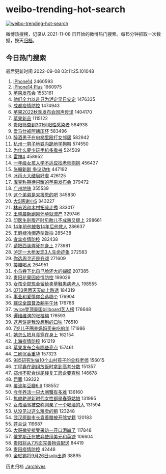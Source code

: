 # weibo-trending-hot-search

[![weibo-trending-hot-search](https://github.com/ameizi/weibo-trending-hot-search/actions/workflows/ci.yml/badge.svg)](https://github.com/ameizi/weibo-trending-hot-search/actions/workflows/ci.yml)

微博热搜榜，记录从 2021-11-08 日开始的微博热门搜索。每15分钟抓取一次数据，按天[归档](./archives)。

## 今日热门搜索

<!-- BEGIN --> 
最后更新时间 2022-09-08 03:11:25.101048 
1. [iPhone14](https://s.weibo.com/weibo?q=%23iPhone14%23&Refer=top) 2460593
1. [iPhone14 Plus](https://s.weibo.com/weibo?q=iPhone14%20Plus&Refer=top) 1660975
1. [苹果发布会](https://s.weibo.com/weibo?q=%23%E8%8B%B9%E6%9E%9C%E5%8F%91%E5%B8%83%E4%BC%9A%23&Refer=top) 1553161
1. [他们全力以赴只为泸定早日安定](https://s.weibo.com/weibo?q=%23%E4%BB%96%E4%BB%AC%E5%85%A8%E5%8A%9B%E4%BB%A5%E8%B5%B4%E5%8F%AA%E4%B8%BA%E6%B3%B8%E5%AE%9A%E6%97%A9%E6%97%A5%E5%AE%89%E5%AE%9A%23&Refer=top) 1476335
1. [成都疫情防控](https://s.weibo.com/weibo?q=%23%E6%88%90%E9%83%BD%E7%96%AB%E6%83%85%E9%98%B2%E6%8E%A7%23&Refer=top) 1474943
1. [苹果2022秋季发布会同声传译](https://s.weibo.com/weibo?q=%23%E8%8B%B9%E6%9E%9C2022%E7%A7%8B%E5%AD%A3%E5%8F%91%E5%B8%83%E4%BC%9A%E5%90%8C%E5%A3%B0%E4%BC%A0%E8%AF%91%23&Refer=top) 1404170
1. [苹果新品](https://s.weibo.com/weibo?q=%23%E8%8B%B9%E6%9E%9C%E6%96%B0%E5%93%81%23&Refer=top) 1115122
1. [贵阳筛查到301例阳性感染者](https://s.weibo.com/weibo?q=%23%E8%B4%B5%E9%98%B3%E7%AD%9B%E6%9F%A5%E5%88%B0301%E4%BE%8B%E9%98%B3%E6%80%A7%E6%84%9F%E6%9F%93%E8%80%85%23&Refer=top) 584938
1. [爱马仕被阿姨压坏](https://s.weibo.com/weibo?q=%23%E7%88%B1%E9%A9%AC%E4%BB%95%E8%A2%AB%E9%98%BF%E5%A7%A8%E5%8E%8B%E5%9D%8F%23&Refer=top) 583496
1. [醉酒男子在电梯里殴打女邻居](https://s.weibo.com/weibo?q=%23%E9%86%89%E9%85%92%E7%94%B7%E5%AD%90%E5%9C%A8%E7%94%B5%E6%A2%AF%E9%87%8C%E6%AE%B4%E6%89%93%E5%A5%B3%E9%82%BB%E5%B1%85%23&Refer=top) 582942
1. [杭州一男子地铁内跪地学狗叫](https://s.weibo.com/weibo?q=%23%E6%9D%AD%E5%B7%9E%E4%B8%80%E7%94%B7%E5%AD%90%E5%9C%B0%E9%93%81%E5%86%85%E8%B7%AA%E5%9C%B0%E5%AD%A6%E7%8B%97%E5%8F%AB%23&Refer=top) 574550
1. [为什么要少玩手机多看书](https://s.weibo.com/weibo?q=%23%E4%B8%BA%E4%BB%80%E4%B9%88%E8%A6%81%E5%B0%91%E7%8E%A9%E6%89%8B%E6%9C%BA%E5%A4%9A%E7%9C%8B%E4%B9%A6%23&Refer=top) 524509
1. [雷神4](https://s.weibo.com/weibo?q=%E9%9B%B7%E7%A5%9E4&Refer=top) 458952
1. [一年级女孩入学不适应找老师抱抱](https://s.weibo.com/weibo?q=%23%E4%B8%80%E5%B9%B4%E7%BA%A7%E5%A5%B3%E5%AD%A9%E5%85%A5%E5%AD%A6%E4%B8%8D%E9%80%82%E5%BA%94%E6%89%BE%E8%80%81%E5%B8%88%E6%8A%B1%E6%8A%B1%23&Refer=top) 456437
1. [张翰新剧 争议动作](https://s.weibo.com/weibo?q=%23%E5%BC%A0%E7%BF%B0%E6%96%B0%E5%89%A7%20%E4%BA%89%E8%AE%AE%E5%8A%A8%E4%BD%9C%23&Refer=top) 447192
1. [冰雨火大结局好虐](https://s.weibo.com/weibo?q=%23%E5%86%B0%E9%9B%A8%E7%81%AB%E5%A4%A7%E7%BB%93%E5%B1%80%E5%A5%BD%E8%99%90%23&Refer=top) 426125
1. [库克称期待闪耀的苹果发布会](https://s.weibo.com/weibo?q=%23%E5%BA%93%E5%85%8B%E7%A7%B0%E6%9C%9F%E5%BE%85%E9%97%AA%E8%80%80%E7%9A%84%E8%8B%B9%E6%9E%9C%E5%8F%91%E5%B8%83%E4%BC%9A%23&Refer=top) 379472
1. [广州地铁](https://s.weibo.com/weibo?q=%23%E5%B9%BF%E5%B7%9E%E5%9C%B0%E9%93%81%23&Refer=top) 355539
1. [这个弟弟是来报恩的吧](https://s.weibo.com/weibo?q=%23%E8%BF%99%E4%B8%AA%E5%BC%9F%E5%BC%9F%E6%98%AF%E6%9D%A5%E6%8A%A5%E6%81%A9%E7%9A%84%E5%90%A7%23&Refer=top) 345830
1. [大S感谢小S](https://s.weibo.com/weibo?q=%23%E5%A4%A7S%E6%84%9F%E8%B0%A2%E5%B0%8FS%23&Refer=top) 343227
1. [林志玲和木村拓哉走秀](https://s.weibo.com/weibo?q=%23%E6%9E%97%E5%BF%97%E7%8E%B2%E5%92%8C%E6%9C%A8%E6%9D%91%E6%8B%93%E5%93%89%E8%B5%B0%E7%A7%80%23&Refer=top) 333017
1. [王晓晨新剧刚怀孕就流产](https://s.weibo.com/weibo?q=%23%E7%8E%8B%E6%99%93%E6%99%A8%E6%96%B0%E5%89%A7%E5%88%9A%E6%80%80%E5%AD%95%E5%B0%B1%E6%B5%81%E4%BA%A7%23&Refer=top) 329746
1. [印医生剖腹产时见胎儿不成熟又缝上](https://s.weibo.com/weibo?q=%23%E5%8D%B0%E5%8C%BB%E7%94%9F%E5%89%96%E8%85%B9%E4%BA%A7%E6%97%B6%E8%A7%81%E8%83%8E%E5%84%BF%E4%B8%8D%E6%88%90%E7%86%9F%E5%8F%88%E7%BC%9D%E4%B8%8A%23&Refer=top) 298661
1. [14年前他被救14年后他救人](https://s.weibo.com/weibo?q=%2314%E5%B9%B4%E5%89%8D%E4%BB%96%E8%A2%AB%E6%95%9114%E5%B9%B4%E5%90%8E%E4%BB%96%E6%95%91%E4%BA%BA%23&Refer=top) 286637
1. [王鹤棣冷帽造型饭拍](https://s.weibo.com/weibo?q=%23%E7%8E%8B%E9%B9%A4%E6%A3%A3%E5%86%B7%E5%B8%BD%E9%80%A0%E5%9E%8B%E9%A5%AD%E6%8B%8D%23&Refer=top) 285438
1. [宜宾疫情防控](https://s.weibo.com/weibo?q=%E5%AE%9C%E5%AE%BE%E7%96%AB%E6%83%85%E9%98%B2%E6%8E%A7&Refer=top) 282438
1. [请把西装焊死在身上](https://s.weibo.com/weibo?q=%23%E8%AF%B7%E6%8A%8A%E8%A5%BF%E8%A3%85%E7%84%8A%E6%AD%BB%E5%9C%A8%E8%BA%AB%E4%B8%8A%23&Refer=top) 273981
1. [泸定一大桥发现3人生命迹象](https://s.weibo.com/weibo?q=%23%E6%B3%B8%E5%AE%9A%E4%B8%80%E5%A4%A7%E6%A1%A5%E5%8F%91%E7%8E%B03%E4%BA%BA%E7%94%9F%E5%91%BD%E8%BF%B9%E8%B1%A1%23&Refer=top) 272583
1. [你选周寻还是齐颂](https://s.weibo.com/weibo?q=%23%E4%BD%A0%E9%80%89%E5%91%A8%E5%AF%BB%E8%BF%98%E6%98%AF%E9%BD%90%E9%A2%82%23&Refer=top) 271609
1. [搂腰喝水](https://s.weibo.com/weibo?q=%E6%90%82%E8%85%B0%E5%96%9D%E6%B0%B4&Refer=top) 264951
1. [小鸟吞下比自己脸还大的蝴蝶](https://s.weibo.com/weibo?q=%23%E5%B0%8F%E9%B8%9F%E5%90%9E%E4%B8%8B%E6%AF%94%E8%87%AA%E5%B7%B1%E8%84%B8%E8%BF%98%E5%A4%A7%E7%9A%84%E8%9D%B4%E8%9D%B6%23&Refer=top) 207385
1. [贵阳花果园疫情防控](https://s.weibo.com/weibo?q=%E8%B4%B5%E9%98%B3%E8%8A%B1%E6%9E%9C%E5%9B%AD%E7%96%AB%E6%83%85%E9%98%B2%E6%8E%A7&Refer=top) 199029
1. [女孩全部现金留给卖草鞋患病老人](https://s.weibo.com/weibo?q=%23%E5%A5%B3%E5%AD%A9%E5%85%A8%E9%83%A8%E7%8E%B0%E9%87%91%E7%95%99%E7%BB%99%E5%8D%96%E8%8D%89%E9%9E%8B%E6%82%A3%E7%97%85%E8%80%81%E4%BA%BA%23&Refer=top) 198555
1. [0713男团天天向上路透](https://s.weibo.com/weibo?q=%230713%E7%94%B7%E5%9B%A2%E5%A4%A9%E5%A4%A9%E5%90%91%E4%B8%8A%E8%B7%AF%E9%80%8F%23&Refer=top) 184319
1. [事业和爱情你会选哪个](https://s.weibo.com/weibo?q=%23%E4%BA%8B%E4%B8%9A%E5%92%8C%E7%88%B1%E6%83%85%E4%BD%A0%E4%BC%9A%E9%80%89%E5%93%AA%E4%B8%AA%23&Refer=top) 176904
1. [建议全国普及躺平午休](https://s.weibo.com/weibo?q=%23%E5%BB%BA%E8%AE%AE%E5%85%A8%E5%9B%BD%E6%99%AE%E5%8F%8A%E8%BA%BA%E5%B9%B3%E5%8D%88%E4%BC%91%23&Refer=top) 176766
1. [twice登顶美国billboard艺人榜](https://s.weibo.com/weibo?q=twice%E7%99%BB%E9%A1%B6%E7%BE%8E%E5%9B%BDbillboard%E8%89%BA%E4%BA%BA%E6%A6%9C&Refer=top) 176648
1. [谭维维演的张桂梅](https://s.weibo.com/weibo?q=%23%E8%B0%AD%E7%BB%B4%E7%BB%B4%E6%BC%94%E7%9A%84%E5%BC%A0%E6%A1%82%E6%A2%85%23&Refer=top) 176593
1. [这月饼是我没想到的口味](https://s.weibo.com/weibo?q=%23%E8%BF%99%E6%9C%88%E9%A5%BC%E6%98%AF%E6%88%91%E6%B2%A1%E6%83%B3%E5%88%B0%E7%9A%84%E5%8F%A3%E5%91%B3%23&Refer=top) 176510
1. [7岁儿子圈养妈妈买来吃的羊](https://s.weibo.com/weibo?q=%237%E5%B2%81%E5%84%BF%E5%AD%90%E5%9C%88%E5%85%BB%E5%A6%88%E5%A6%88%E4%B9%B0%E6%9D%A5%E5%90%83%E7%9A%84%E7%BE%8A%23&Refer=top) 171986
1. [她怎么把月亮穿在身上](https://s.weibo.com/weibo?q=%23%E5%A5%B9%E6%80%8E%E4%B9%88%E6%8A%8A%E6%9C%88%E4%BA%AE%E7%A9%BF%E5%9C%A8%E8%BA%AB%E4%B8%8A%23&Refer=top) 162154
1. [上海疫情防控](https://s.weibo.com/weibo?q=%23%E4%B8%8A%E6%B5%B7%E7%96%AB%E6%83%85%E9%98%B2%E6%8E%A7%23&Refer=top) 161219
1. [苹果发布会有哪些亮点](https://s.weibo.com/weibo?q=%23%E8%8B%B9%E6%9E%9C%E5%8F%91%E5%B8%83%E4%BC%9A%E6%9C%89%E5%93%AA%E4%BA%9B%E4%BA%AE%E7%82%B9%23&Refer=top) 157461
1. [二刷沉香重华](https://s.weibo.com/weibo?q=%23%E4%BA%8C%E5%88%B7%E6%B2%89%E9%A6%99%E9%87%8D%E5%8D%8E%23&Refer=top) 157323
1. [985研究生做10个山村孩子的全科老师](https://s.weibo.com/weibo?q=%23985%E7%A0%94%E7%A9%B6%E7%94%9F%E5%81%9A10%E4%B8%AA%E5%B1%B1%E6%9D%91%E5%AD%A9%E5%AD%90%E7%9A%84%E5%85%A8%E7%A7%91%E8%80%81%E5%B8%88%23&Refer=top) 156015
1. [丁程鑫在剧组放饭时拿到高考分数](https://s.weibo.com/weibo?q=%23%E4%B8%81%E7%A8%8B%E9%91%AB%E5%9C%A8%E5%89%A7%E7%BB%84%E6%94%BE%E9%A5%AD%E6%97%B6%E6%8B%BF%E5%88%B0%E9%AB%98%E8%80%83%E5%88%86%E6%95%B0%23&Refer=top) 151357
1. [郑州不配合烂尾楼复工房企要查税](https://s.weibo.com/weibo?q=%23%E9%83%91%E5%B7%9E%E4%B8%8D%E9%85%8D%E5%90%88%E7%83%82%E5%B0%BE%E6%A5%BC%E5%A4%8D%E5%B7%A5%E6%88%BF%E4%BC%81%E8%A6%81%E6%9F%A5%E7%A8%8E%23&Refer=top) 146678
1. [罚罪](https://s.weibo.com/weibo?q=%23%E7%BD%9A%E7%BD%AA%23&Refer=top) 139322
1. [覆流年豆瓣6.6](https://s.weibo.com/weibo?q=%23%E8%A6%86%E6%B5%81%E5%B9%B4%E8%B1%86%E7%93%A36.6%23&Refer=top) 138552
1. [今年养活一只大闸蟹有多难](https://s.weibo.com/weibo?q=%23%E4%BB%8A%E5%B9%B4%E5%85%BB%E6%B4%BB%E4%B8%80%E5%8F%AA%E5%A4%A7%E9%97%B8%E8%9F%B9%E6%9C%89%E5%A4%9A%E9%9A%BE%23&Refer=top) 136160
1. [焦俊艳说新时代女性都是春笋姑娘](https://s.weibo.com/weibo?q=%23%E7%84%A6%E4%BF%8A%E8%89%B3%E8%AF%B4%E6%96%B0%E6%97%B6%E4%BB%A3%E5%A5%B3%E6%80%A7%E9%83%BD%E6%98%AF%E6%98%A5%E7%AC%8B%E5%A7%91%E5%A8%98%23&Refer=top) 131995
1. [女孩酒驾被查称刚亲了一个喝酒的人](https://s.weibo.com/weibo?q=%23%E5%A5%B3%E5%AD%A9%E9%85%92%E9%A9%BE%E8%A2%AB%E6%9F%A5%E7%A7%B0%E5%88%9A%E4%BA%B2%E4%BA%86%E4%B8%80%E4%B8%AA%E5%96%9D%E9%85%92%E7%9A%84%E4%BA%BA%23&Refer=top) 131594
1. [从没见过这么难卖的鹅](https://s.weibo.com/weibo?q=%23%E4%BB%8E%E6%B2%A1%E8%A7%81%E8%BF%87%E8%BF%99%E4%B9%88%E9%9A%BE%E5%8D%96%E7%9A%84%E9%B9%85%23&Refer=top) 123248
1. [武汉原副市长袁善腊被开除党籍](https://s.weibo.com/weibo?q=%23%E6%AD%A6%E6%B1%89%E5%8E%9F%E5%89%AF%E5%B8%82%E9%95%BF%E8%A2%81%E5%96%84%E8%85%8A%E8%A2%AB%E5%BC%80%E9%99%A4%E5%85%9A%E7%B1%8D%23&Refer=top) 120183
1. [苍兰诀](https://s.weibo.com/weibo?q=%23%E8%8B%8D%E5%85%B0%E8%AF%80%23&Refer=top) 119687
1. [大哥微笑接受采访一开口泪崩了](https://s.weibo.com/weibo?q=%23%E5%A4%A7%E5%93%A5%E5%BE%AE%E7%AC%91%E6%8E%A5%E5%8F%97%E9%87%87%E8%AE%BF%E4%B8%80%E5%BC%80%E5%8F%A3%E6%B3%AA%E5%B4%A9%E4%BA%86%23&Refer=top) 117848
1. [俄罗斯正在放弃使用美元和英镑](https://s.weibo.com/weibo?q=%23%E4%BF%84%E7%BD%97%E6%96%AF%E6%AD%A3%E5%9C%A8%E6%94%BE%E5%BC%83%E4%BD%BF%E7%94%A8%E7%BE%8E%E5%85%83%E5%92%8C%E8%8B%B1%E9%95%91%23&Refer=top) 106604
1. [贵阳将从7方面完善物资配送](https://s.weibo.com/weibo?q=%23%E8%B4%B5%E9%98%B3%E5%B0%86%E4%BB%8E7%E6%96%B9%E9%9D%A2%E5%AE%8C%E5%96%84%E7%89%A9%E8%B5%84%E9%85%8D%E9%80%81%23&Refer=top) 84419
1. [贵阳疫情防控](https://s.weibo.com/weibo?q=%23%E8%B4%B5%E9%98%B3%E7%96%AB%E6%83%85%E9%98%B2%E6%8E%A7%23&Refer=top) 42448
1. [金珉锡将9月26日solo出道](https://s.weibo.com/weibo?q=%23%E9%87%91%E7%8F%89%E9%94%A1%E5%B0%869%E6%9C%8826%E6%97%A5solo%E5%87%BA%E9%81%93%23&Refer=top) 38895
<!-- END -->

历史归档 [./archives](./archives)

